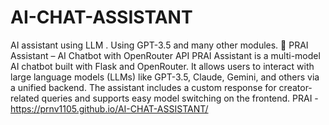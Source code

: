 # AI-CHAT-ASSISTANT
AI assistant using LLM . Using GPT-3.5 and many other modules.
🧠 PRAI Assistant – AI Chatbot with OpenRouter API
PRAI Assistant is a multi-model AI chatbot built with Flask and OpenRouter. It allows users to interact with large language models (LLMs) like GPT-3.5, Claude, Gemini, and others via a unified backend. The assistant includes a custom response for creator-related queries and supports easy model switching on the frontend.
PRAI - https://prnv1105.github.io/AI-CHAT-ASSISTANT/
